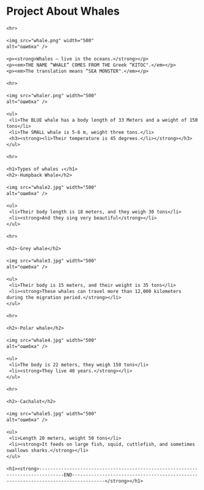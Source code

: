# <!DOCTYPE html>
<html>	
	<head>
	<title>Project About Whales</title>
	</head>

<body>
	<h1>Project About Whales</h1>
	
	<hr>
	
	<img src="whale.png" width="500"
	alt="ошибка" />
	
	<p><strong>Whales ― live in the oceans.</strong></p>
	<p><em>THE NAME “WHALE” COMES FROM THE Greek “KITOC".</em></p>
	<p><em>The translation means “SEA MONSTER".</em></p>
	
	<hr>
	
	<img src="whaler.png" width="500"
	alt="ошибка" />
	
	<ul>
	 <li>The BLUE whale has a body length of 33 Meters and a weight of 150 tons</li>
	 <li>The SMALL whale is 5-6 m, weight three tons.</li>
	 <h3><strong><li>Their temperature is 45 degrees.</li></strong></h3>
	</ul>
	
	<hr>
	
	<h1>Types of whales ↓</h1>
	<h2>·Humpback Whale</h2>
	
	<img src="whale2.jpg" width="500"
	alt="ошибка" />
	
	<ul>
	 <li>Their body length is 18 meters, and they weigh 30 tons</li>
	 <li><strong>And they sing very beautiful</strong></li>
	</ul>
	
	<hr>
	
	<h2>·Grey whale</h2>
	
	<img src="whale3.jpg" width="500"
	alt="ошибка" />
	
	<ul>
	 <li>Their body is 15 meters, and their weight is 35 tons</li>
	 <li><strong>These whales can travel more than 12,000 kilometers during the migration period.</strong></li>
	</ul>
	
	<hr>
	
	<h2>·Polar whale</h2>
	
	<img src="whale4.jpg" width="500"
	alt="ошибка" />
	
	<ul>
	 <li>The body is 22 meters, they weigh 150 tons</li>
	 <li><strong>They live 40 years.</strong></li>
	</ul>
	
	<hr>
	
	<h2>·Cachalot</h2>
	
	<img src="whale5.jpg" width="500"
	alt="ошибка" />
	
	<ul>
	 <li>Length 20 meters, weight 50 tons</li>
	 <li><strong>It feeds on large fish, squid, cuttlefish, and sometimes swallows sharks.</strong></li>
	</ul>
	
	<h1><strong>-------------------------------------------------------------------------------END----------------------------------------------------------------------------------</strong></h1>
</body>
</html>
